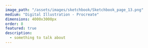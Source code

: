 ```yaml
---
image_path: "/assets/images/sketchbook/Sketchbook_page_13.png"
medium: "Digital Illustration - Procreate"
dimensions: 4000x3000px 
order: 8
featured: true
description:
  - something to talk about 
---
```


